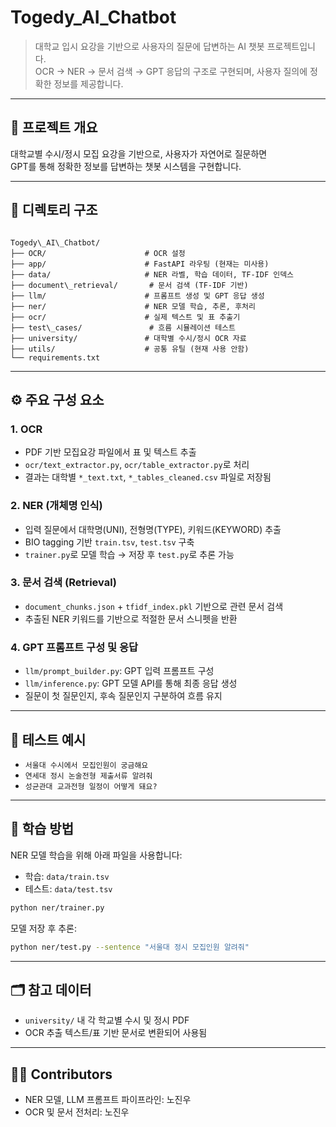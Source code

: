 # Togedy_AI_Chatbot

> 대학교 입시 요강을 기반으로 사용자의 질문에 답변하는 AI 챗봇 프로젝트입니다.  
> OCR → NER → 문서 검색 → GPT 응답의 구조로 구현되며, 사용자 질의에 정확한 정보를 제공합니다.

---

## 🧠 프로젝트 개요

대학교별 수시/정시 모집 요강을 기반으로, 사용자가 자연어로 질문하면  
GPT를 통해 정확한 정보를 답변하는 챗봇 시스템을 구현합니다.

---

## 📁 디렉토리 구조

```

Togedy\_AI\_Chatbot/
├── OCR/                      # OCR 설정
├── app/                      # FastAPI 라우팅 (현재는 미사용)
├── data/                     # NER 라벨, 학습 데이터, TF-IDF 인덱스
├── document\_retrieval/       # 문서 검색 (TF-IDF 기반)
├── llm/                      # 프롬프트 생성 및 GPT 응답 생성
├── ner/                      # NER 모델 학습, 추론, 후처리
├── ocr/                      # 실제 텍스트 및 표 추출기
├── test\_cases/               # 흐름 시뮬레이션 테스트
├── university/               # 대학별 수시/정시 OCR 자료
├── utils/                    # 공통 유틸 (현재 사용 안함)
└── requirements.txt

````

---

## ⚙️ 주요 구성 요소

### 1. OCR
- PDF 기반 모집요강 파일에서 표 및 텍스트 추출
- `ocr/text_extractor.py`, `ocr/table_extractor.py`로 처리
- 결과는 대학별 `*_text.txt`, `*_tables_cleaned.csv` 파일로 저장됨

### 2. NER (개체명 인식)
- 입력 질문에서 대학명(UNI), 전형명(TYPE), 키워드(KEYWORD) 추출
- BIO tagging 기반 `train.tsv`, `test.tsv` 구축
- `trainer.py`로 모델 학습 → 저장 후 `test.py`로 추론 가능

### 3. 문서 검색 (Retrieval)
- `document_chunks.json` + `tfidf_index.pkl` 기반으로 관련 문서 검색
- 추출된 NER 키워드를 기반으로 적절한 문서 스니펫을 반환

### 4. GPT 프롬프트 구성 및 응답
- `llm/prompt_builder.py`: GPT 입력 프롬프트 구성
- `llm/inference.py`: GPT 모델 API를 통해 최종 응답 생성
- 질문이 첫 질문인지, 후속 질문인지 구분하여 흐름 유지

---

## 🧪 테스트 예시

- `서울대 수시에서 모집인원이 궁금해요`
- `연세대 정시 논술전형 제출서류 알려줘`
- `성균관대 교과전형 일정이 어떻게 돼요?`

---

## 🔧 학습 방법

NER 모델 학습을 위해 아래 파일을 사용합니다:

- 학습: `data/train.tsv`
- 테스트: `data/test.tsv`

```bash
python ner/trainer.py
````

모델 저장 후 추론:

```bash
python ner/test.py --sentence "서울대 정시 모집인원 알려줘"
```

---

## 🗂 참고 데이터

* `university/` 내 각 학교별 수시 및 정시 PDF
* OCR 추출 텍스트/표 기반 문서로 변환되어 사용됨

---

## 👨‍💻 Contributors

* NER 모델, LLM 프롬프트 파이프라인: 노진우
* OCR 및 문서 전처리: 노진우
